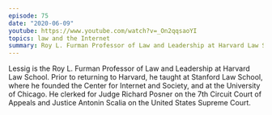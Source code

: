 ```yaml
---
episode: 75
date: "2020-06-09"
youtube: https://www.youtube.com/watch?v=_On2qqsaoYI
topics: law and the Internet
summary: Roy L. Furman Professor of Law and Leadership at Harvard Law School
---
```

Lessig is the Roy L. Furman Professor of Law and Leadership at Harvard Law School. Prior to returning to Harvard, he taught at Stanford Law School, where he founded the Center for Internet and Society, and at the University of Chicago. He clerked for Judge Richard Posner on the 7th Circuit Court of Appeals and Justice Antonin Scalia on the United States Supreme Court.
